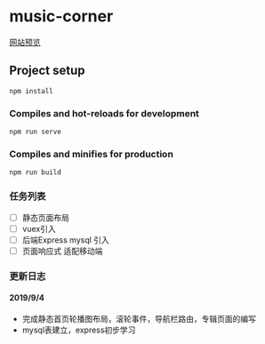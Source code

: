# music-corner
[网站预览](https://longwindc.github.io/musicWeb/dist/index )


## Project setup
```
npm install
```

### Compiles and hot-reloads for development
```
npm run serve
```

### Compiles and minifies for production
```
npm run build
```

### 任务列表
- [ ] 静态页面布局
- [ ] vuex引入 
- [ ] 后端Express mysql 引入
- [ ] 页面响应式 适配移动端

### 更新日志
#### 2019/9/4
 - 完成静态首页轮播图布局，滚轮事件，导航栏路由，专辑页面的编写
 -  mysql表建立，express初步学习

